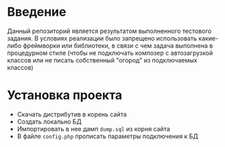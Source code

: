 # Введение
Данный репозиторий является результатом выполненного тестового задания.
В условиях реализации было запрещено использовать какие-либо фреймворки или библиотеки, в связи с чем задача выполнена в процедурном стиле (чтобы не подключать композер с автозагрузкой классов или не писать собственный "огород" из подключаемых классов)

# Установка проекта
- Скачать дистрибутив в корень сайта
- Создать локально БД
- Импортировать в нее дамп `dump.sql` из корня сайта
- В файле `config.php` прописать параметры подключения к БД